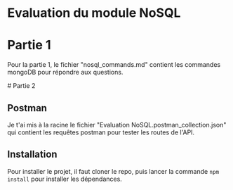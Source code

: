 # Evaluation du module NoSQL

# Partie 1
Pour la partie 1, le fichier "nosql_commands.md" contient les commandes mongoDB pour répondre aux questions.

# Partie 2

## Postman
Je t'ai mis à la racine le fichier "Evaluation NoSQL.postman_collection.json" qui contient les requêtes postman pour tester les routes de l'API.

## Installation
Pour installer le projet, il faut cloner le repo, puis lancer la commande `npm install` pour installer les dépendances.


